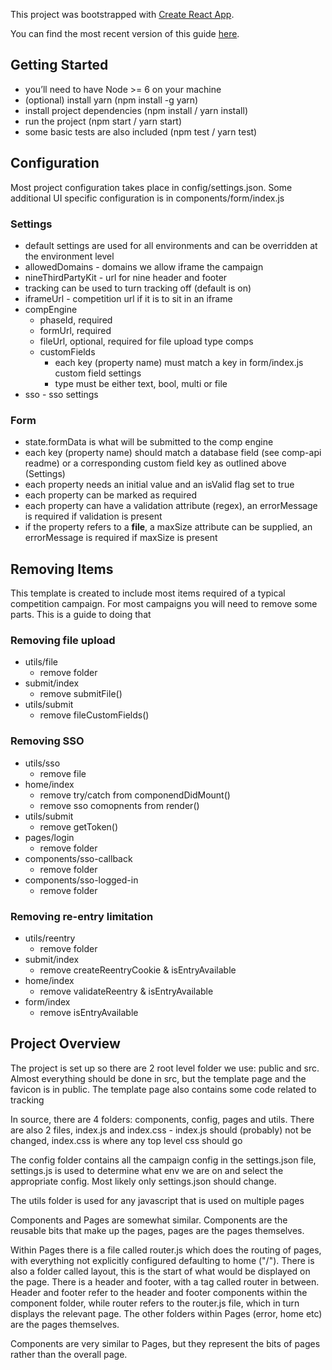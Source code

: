 This project was bootstrapped with [Create React App](https://github.com/facebookincubator/create-react-app).

You can find the most recent version of this guide [here](https://github.com/facebookincubator/create-react-app/blob/master/packages/react-scripts/template/README.md).


## Getting Started

* you’ll need to have Node >= 6 on your machine
* (optional) install yarn (npm install -g yarn)
* install project dependencies (npm install / yarn install)
* run the project (npm start / yarn start)
* some basic tests are also included (npm test / yarn test)


## Configuration
Most project configuration takes place in config/settings.json. Some additional UI specific configuration is in components/form/index.js

### Settings
* default settings are used for all environments and can be overridden at the environment level
* allowedDomains - domains we allow iframe the campaign
* nineThirdPartyKit - url for nine header and footer
* tracking can be used to turn tracking off (default is on)
* iframeUrl - competition url if it is to sit in an iframe
* compEngine
	* phaseId, required
	* formUrl, required
	* fileUrl, optional, required for file upload type comps
	* customFields
		* each key (property name) must match a key in form/index.js custom field settings
		* type must be either text, bool, multi or file
* sso - sso settings

### Form
* state.formData is what will be submitted to the comp engine
* each key (property name) should match a database field (see comp-api readme) or a corresponding custom field key as outlined above (Settings)
* each property needs an initial value and an isValid flag set to true
* each property can be marked as required
* each property can have a validation attribute (regex), an errorMessage is required if validation is present
* if the property refers to a **file**, a maxSize attribute can be supplied, an errorMessage is required if maxSize is present


## Removing Items
This template is created to include most items required of a typical competition campaign. For most campaigns you will need to remove some parts. This is a guide to doing that

### Removing file upload
* utils/file
	* remove folder
* submit/index
	* remove submitFile()
* utils/submit
	* remove fileCustomFields()

### Removing SSO
* utils/sso
	* remove file
* home/index
	* remove try/catch from componendDidMount()
	* remove sso comopnents from render()
* utils/submit
	* remove getToken()
* pages/login
	* remove folder
* components/sso-callback
	* remove folder
* components/sso-logged-in
	* remove folder

### Removing re-entry limitation
* utils/reentry
	* remove folder
* submit/index
	* remove createReentryCookie & isEntryAvailable
* home/index
	* remove validateReentry & isEntryAvailable
* form/index
	* remove isEntryAvailable

## Project Overview

The project is set up so there are 2 root level folder we use: public and src. Almost everything should be done in src, but the template page and the favicon is in public. The template page also contains some code related to tracking

In source, there are 4 folders: components, config, pages and utils. There are also 2 files, index.js and index.css - index.js should (probably) not be changed, index.css is where any top level css should go

The config folder contains all the campaign config in the settings.json file, settings.js is used to determine what env we are on and select the appropriate config. Most likely only settings.json should change.

The utils folder is used for any javascript that is used on multiple pages

Components and Pages are somewhat similar. Components are the reusable bits that make up the pages, pages are the pages themselves.

Within Pages there is a file called router.js which does the routing of pages, with everything not explicitly configured defaulting to home ("/"). There is also a folder called layout, this is the start of what would be displayed on the page. There is a header and footer, with a tag called router in between. Header and footer refer to the header and footer components within the component folder, while router refers to the router.js file, which in turn displays the relevant page. The other folders within Pages (error, home etc) are the pages themselves.

Components are very similar to Pages, but they represent the bits of pages rather than the overall page.